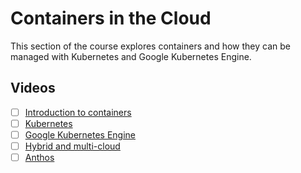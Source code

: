 
# Containers in the Cloud

This section of the course explores containers and how they can be managed with Kubernetes and Google Kubernetes Engine.

## Videos

- [ ] [Introduction to containers](https://www.youtube.com/watch?v=jA0AbMg5Qb4)
- [ ] [Kubernetes](https://www.youtube.com/watch?v=VahPWUesuUU)
- [ ] [Google Kubernetes Engine](https://www.youtube.com/watch?v=VYlgTtxaZlY)
- [ ] [Hybrid and multi-cloud](https://www.youtube.com/watch?v=coRZzT9hEOg)
- [ ] [Anthos](https://www.youtube.com/watch?v=6_iQabW0dGs&t=1s)
